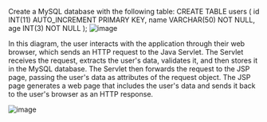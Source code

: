 Create a MySQL database with the following table:
CREATE TABLE users (
  id INT(11) AUTO_INCREMENT PRIMARY KEY,
  name VARCHAR(50) NOT NULL,
  age INT(3) NOT NULL
);
![image](https://user-images.githubusercontent.com/42664032/227965464-376871e5-4604-434b-85c0-42b3bad34712.png)



In this diagram, the user interacts with the application through their web browser, which sends an HTTP request to the Java Servlet. The Servlet receives the request, extracts the user's data, validates it, and then stores it in the MySQL database. The Servlet then forwards the request to the JSP page, passing the user's data as attributes of the request object. The JSP page generates a web page that includes the user's data and sends it back to the user's browser as an HTTP response.


![image](https://user-images.githubusercontent.com/42664032/227965090-dbddd1a0-918e-46bd-8390-e4d34514ba9b.png)



